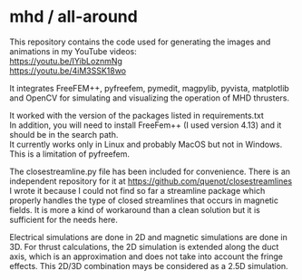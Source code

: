 # mhd / all-around
This repository contains the code used for generating the images and animations in my YouTube videos: <br>
https://youtu.be/IYibLoznmNg <br>
https://youtu.be/4iM3SSK18wo

It integrates FreeFEM++, pyfreefem, pymedit, magpylib, pyvista, matplotlib and OpenCV for simulating and visualizing the operation of MHD thrusters.

It worked with the version of the packages listed in requirements.txt <br>
In addition, you will need to install FreeFem++ (I used version 4.13) and it should be in the search path. <br>
It currently works only in Linux and probably MacOS but not in Windows. This is a limitation of pyfreefem.

The closestreamline.py file has been included for convenience. There is an independent repository for it at https://github.com/quenot/closestreamlines <br>
I wrote it because I could not find so far a streamline package which properly handles the type of closed streamlines that occurs in magnetic fields. It is more a kind of workaround than a clean solution but it is sufficient for the needs here.

Electrical simulations are done in 2D and magnetic simulations are done in 3D. For thrust calculations, the 2D simulation is extended along the duct axis, which is an approximation and does not take into account the fringe effects. This 2D/3D combination mays be considered as a 2.5D simulation.

